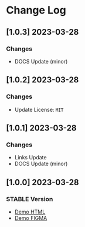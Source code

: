 # Change Log

## [1.0.3] 2023-03-28
### Changes

- DOCS Update (minor)

## [1.0.2] 2023-03-28
### Changes

- Update License: `MIT`

## [1.0.1] 2023-03-28
### Changes

- Links Update
- DOCS Update (minor)

## [1.0.0] 2023-03-28
### STABLE Version

- [Demo HTML](https://nextjs-tourist-house.onrender.com)
- [Demo FIGMA](https://bit.ly/figma-tourist-house-mountain) 
